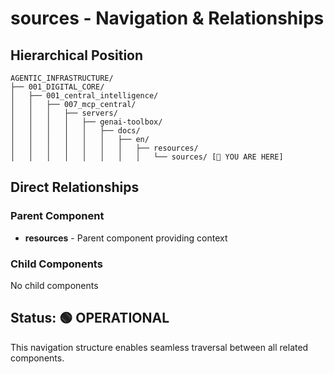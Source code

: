 # sources - Navigation & Relationships

## Hierarchical Position

```
AGENTIC_INFRASTRUCTURE/
├── 001_DIGITAL_CORE/
│   ├── 001_central_intelligence/
│   │   ├── 007_mcp_central/
│   │   │   ├── servers/
│   │   │   │   ├── genai-toolbox/
│   │   │   │   │   ├── docs/
│   │   │   │   │   │   ├── en/
│   │   │   │   │   │   │   ├── resources/
│   │   │   │   │   │   │   │   └── sources/ [📍 YOU ARE HERE]

```

## Direct Relationships

### Parent Component
- **resources** - Parent component providing context

### Child Components
No child components

## Status: 🟢 OPERATIONAL

This navigation structure enables seamless traversal between all related components.
